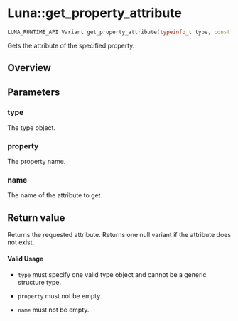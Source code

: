 # Luna::get_property_attribute

```c++
LUNA_RUNTIME_API Variant get_property_attribute(typeinfo_t type, const Name &property, const Name &name)
```

Gets the attribute of the specified property. 

## Overview


## Parameters
### type
The type object. 

### property
The property name. 

### name
The name of the attribute to get. 

## Return value
Returns the requested attribute. Returns one null variant if the attribute does not exist. 

#### Valid Usage
* `type` must specify one valid type object and cannot be a generic structure type.

* `property` must not be empty.

* `name` must not be empty. 

